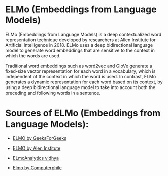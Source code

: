 # ELMo (Embeddings from Language Models)

ELMo (Embeddings from Language Models) is a deep contextualized word representation technique developed by researchers at Allen Institute for Artificial Intelligence in 2018. ELMo uses a deep bidirectional language model to generate word embeddings that are sensitive to the context in which the words are used.

Traditional word embeddings such as word2vec and GloVe generate a fixed-size vector representation for each word in a vocabulary, which is independent of the context in which the word is used. In contrast, ELMo generates a dynamic representation for each word based on its context, by using a deep bidirectional language model to take into account both the preceding and following words in a sentence.

# Sources of ELMo (Embeddings from Language Models):

- [ELMO by GeeksForGeeks](https://www.geeksforgeeks.org/overview-of-word-embedding-using-embeddings-from-language-models-elmo/)
 
- [ELMO by Alen Institute](https://allenai.org/allennlp/software/elmo)
 
- [ELmoAnalytics vidhya](https://www.analyticsvidhya.com/blog/2019/03/learn-to-use-elmo-to-extract-features-from-text/)

- [Elmo by Computerphile](https://www.youtube.com/watch?v=gQddtTdmG_8)
